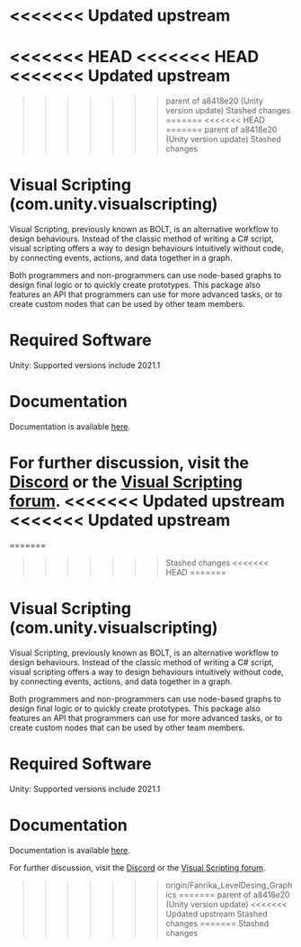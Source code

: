 <<<<<<< Updated upstream
=======
<<<<<<< HEAD
<<<<<<< HEAD
<<<<<<< Updated upstream
=======
>>>>>>> parent of a8418e20 (Unity version update)
>>>>>>> Stashed changes
=======
<<<<<<< HEAD
=======
>>>>>>> parent of a8418e20 (Unity version update)
>>>>>>> Stashed changes
# Visual Scripting (com.unity.visualscripting)

Visual Scripting, previously known as BOLT, is an alternative workflow to design behaviours. Instead of the classic method of writing a C# script, visual scripting offers a way to design behaviours intuitively without code, by connecting events, actions, and data together in a graph. 

Both programmers and non-programmers can use node-based graphs to design final logic or to quickly create prototypes. This package also features an API that programmers can use for more advanced tasks, or to create custom nodes that can be used by other team members.

# Required Software

Unity: Supported versions include 2021.1

# Documentation

Documentation is available [here](https://docs.unity3d.com/bolt/1.4/manual/index.html).

For further discussion, visit the [Discord](https://discord.com/channels/372898201088426004/372899380367458329) or the [Visual Scripting forum](https://forum.unity.com/forums/visual-scripting.537/).
<<<<<<< Updated upstream
<<<<<<< Updated upstream
=======
=======
>>>>>>> Stashed changes
<<<<<<< HEAD
=======
# Visual Scripting (com.unity.visualscripting)

Visual Scripting, previously known as BOLT, is an alternative workflow to design behaviours. Instead of the classic method of writing a C# script, visual scripting offers a way to design behaviours intuitively without code, by connecting events, actions, and data together in a graph. 

Both programmers and non-programmers can use node-based graphs to design final logic or to quickly create prototypes. This package also features an API that programmers can use for more advanced tasks, or to create custom nodes that can be used by other team members.

# Required Software

Unity: Supported versions include 2021.1

# Documentation

Documentation is available [here](https://docs.unity3d.com/bolt/1.4/manual/index.html).

For further discussion, visit the [Discord](https://discord.com/channels/372898201088426004/372899380367458329) or the [Visual Scripting forum](https://forum.unity.com/forums/visual-scripting.537/).
>>>>>>> origin/Fanrika_LevelDesing_Graphics
=======
>>>>>>> parent of a8418e20 (Unity version update)
<<<<<<< Updated upstream
>>>>>>> Stashed changes
=======
>>>>>>> Stashed changes
